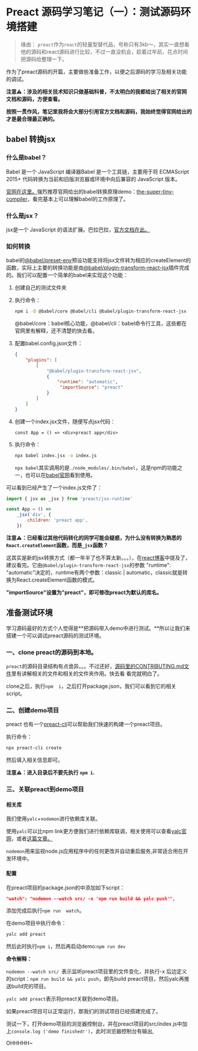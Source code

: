 # Preact 源码学习笔记（一）：测试源码环境搭建

> 缘由： `preact`作为`react`的轻量型替代品，号称只有3kb～，其实一直想看他的源码和react源码进行比较，不过一直没机会，趁着过年前，花点时间把源码给整理一下。



作为了preact源码的开篇，主要做些准备工作，以便之后源码的学习及相关功能的调试。

**注意⚠️：涉及的相关技术知识只做基础科普，不太明白的我都给出了相关的官网文档和源码，方便查看。**

**按照一贯作风，笔记里我将会大部分引用官方文档和源码，我始终觉得官网给出的才是最合理最正确的。**



## babel 转换jsx

### 什么是babel？

Babel 是一个 JavaScript 编译器Babel 是一个工具链，主要用于将 ECMAScript 2015+ 代码转换为当前和旧版浏览器或环境中向后兼容的 JavaScript 版本。

[官网在这里。](https://www.babeljs.cn/docs/)强烈推荐官网给出的babel转换原理demo：[the-super-tiny-compiler](https://github.com/jamiebuilds/the-super-tiny-compiler)，看完基本上可以理解babel的工作原理了。

### 什么是jsx？

jsx是一个 JavaScript 的语法扩展。巴拉巴拉，[官方文档在此。](https://zh-hans.reactjs.org/docs/introducing-jsx.html)

### 如何转换

babel的[@babel/preset-env](https://babeljs.io/docs/en/babel-preset-react)预设功能支持将jsx文件转为相应的createElement的函数，实际上主要的转换功能是由[@babel/plugin-transform-react-jsx](https://babeljs.io/docs/en/babel-plugin-transform-react-jsx)插件完成的。我们可以配置一个简单的babel来实现这个功能：

1. 创建自己的测试文件夹

2. 执行命令：

   ```bash
   npm i -D @babel/core @babel/cli @babel/plugin-transform-react-jsx
   ```

   @babel/core：babel核心功能，@babel/cli：babel命令行工具，这些都在官网里有解释，还不清楚的快去看。

3. 配置babel.config.json文件：

   ```json
   {
       "plugins": [
           [
               "@babel/plugin-transform-react-jsx",
               {
                   "runtime": "automatic",
                 	"importSource": "preact"
               }
           ]
       ]
   }
   
   ```

4. 创建一个index.jsx文件，随便写点jsx代码：

   ```react
   const App = () => <div>preact app</div>
   ```

5. 执行命令：

   ```bash
   npx babel index.jsx -o index.js 
   ```

   `npx babel`其实调用的是`./node_modules/.bin/babel`，这是npm的功能之一，也可以在[babel官网](https://www.babeljs.cn/docs/usage#%E6%A6%82%E8%A7%88)看到使用。

可以看到已经产生了一个index.js文件了：

```javascript
import { jsx as _jsx } from 'preact/jsx-runtime'

const App = () =>
	_jsx('div', {
		children: 'preact app',
	})
```

**注意⚠️：已经看过其他代码转化的同学可能会疑惑，为什么没有转换为熟悉的`React.createElement`函数，而是`_jsx`函数？**

这其实是新的jsx转换方式（都一年半了也不算太新。。。），在[react博客](https://zh-hans.reactjs.org/blog/2020/09/22/introducing-the-new-jsx-transform.html)中提及了，建议看完。它由`@babel/plugin-transform-react-jsx`的参数 "runtime": "automatic"决定的，runtime有两个参数：classic | automatic，classic就是转换为React.createElement函数的模式。

**"importSource"设置为"preact"，即可修改preact为默认的库名。**



## 准备测试环境

学习源码最好的方式个人觉得是**把源码带入demo中进行测试。**所以让我们来搭建一个可以调试preact源码的测试环境。

### 一、clone preact的源码到本地。

`preact`的源码目录结构有点诡异。。。不过还好，[源码里的CONTRIBUTING.md文件](https://github.com/preactjs/preact/blob/master/CONTRIBUTING.md#user-content-the-repo-structure)里有讲解相关的文件和相关的文件夹作用。快去看 看完就明白了。

clone之后，执行`npm  i`，之后打开package.json，我们可以看到它的相关script。

### 二、创建demo项目

preact 也有一个[preact-cli](https://preactjs.com/cli/getting-started)可以帮助我们快速的构建一个preact项目。

执行命令：

```bash
npx preact-cli create
```

然后填入相关信息即可。

**注意⚠️：进入目录后不要先执行 `npm i`.**

### 三、关联preact到demo项目

#### 相关库

我们使用`yalc`+`nodemon`进行依赖库关联。

使用`yalc`可以比npm link更方便我们进行依赖库联调，相关使用可以查看[yalc官网](https://github.com/wclr/yalc)，或者[这篇文章。](https://mp.weixin.qq.com/s/KlcH9B4TiLQjVv77gYxNsQ)

`nodemon`用来监视node.js应用程序中的任何更改并自动重启服务,非常适合用在开发环境中。

#### 配置

在preact项目的package.json的中添加如下script：

```json
"watch": "nodemon --watch src/ -x 'npm run build && yalc push'",
```

添加完成后执行`npm run  watch`。

在demo项目中执行命令：

```bash
yalc add preact
```

然后此时执行`npm i`，然后再启动demo:`npm run dev`

**命令解释：**

 `nodemon --watch src/ `表示监听preact项目里的文件变化，并执行-x 后边定义的script：`npm run build && yalc push`，即先build preact项目，然后yalc再推送build完的项目。

`yalc add preact`表示将preact关联到demo项目。



如果preact项目可以正常运行，那我们的测试项目已经搭建完成了。

测试一下，打开demo项目的浏览器控制台，并在preact项目的src/index.js中加上`console.log ('demo finished!')`，此时浏览器控制台有输出,

OHHHHH~



